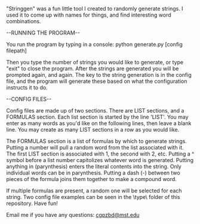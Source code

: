 "Stringgen" was a fun little tool I created to randomly generate strings. I used it to come up with names for things, and find interesting word combinations.

--RUNNING THE PROGRAM--

You run the program by typing in a console:
python generate.py [config filepath]

Then you type the number of strings you would like to generate, or type "exit" to close the program. After the strings are generated you will be prompted again, and again. The key to the string generation is in the config file, and the program will generate these based on what the configuration instructs it to do.

--CONFIG FILES--

Config files are made up of two sections. There are LIST sections, and a FORMULAS section. Each list section is started by the line 'LIST'. You may enter as many words as you'd like on the following lines, then leave a blank line. You may create as many LIST sections in a row as you would like.

The FORMULAS section is a list of formulas by which to generate strings. Putting a number will pull a random word from the list associated with it. The first LIST section is associated with 1, the second with 2, etc. Putting a ^ symbol before a list number capitolizes whatever word is generated. Putting anything in (parynthesis) enters the literal contents into the string. Only individual words can be in parynthesis. Putting a dash (-) between two pieces of the formula joins them together to make a compound word.

If multiple formulas are present, a random one will be selected for each string. Two config file examples can be seen in the \type\ folder of this repository. Have fun!

Email me if you have any questions: cgpzbd@mst.edu
